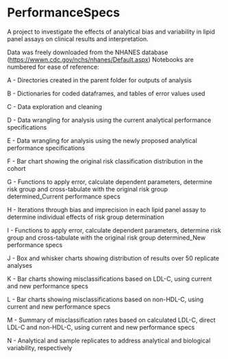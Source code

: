 # PerformanceSpecs
A project to investigate the effects of analytical bias and variability in lipid panel assays on clinical results and interpretation.

Data was freely downloaded from the NHANES database (https://wwwn.cdc.gov/nchs/nhanes/Default.aspx)
Notebooks are numbered for ease of reference:

A - Directories created in the parent folder for outputs of analysis

B - Dictionaries for coded dataframes, and tables of error values used

C - Data exploration and cleaning

D - Data wrangling for analysis using the current analytical performance specifications

E - Data wrangling for analysis using the newly proposed analytical performance specifications

F - Bar chart showing the original risk classification distribution in the cohort

G - Functions to apply error, calculate dependent parameters, determine risk group and cross-tabulate with the original risk group determined_Current performance specs

H - Iterations through bias and imprecision in each lipid panel assay to determine individual effects of risk group determination

I - Functions to apply error, calculate dependent parameters, determine risk group and cross-tabulate with the original risk group determined_New performance specs

J - Box and whisker charts showing distribution of results over 50 replicate analyses

K - Bar charts showing misclassifications based on LDL-C, using current and new performance specs

L - Bar charts showing misclassifications based on non-HDL-C, using current and new performance specs

M - Summary of misclassification rates based on calculated LDL-C, direct LDL-C and non-HDL-C, using current and new performance specs

N - Analytical and sample replicates to address analytical and biological variability, respectively
